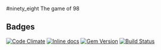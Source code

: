 #ninety_eight
The game of 98
## Badges
[![Code Climate](https://codeclimate.com/github/Zrp200/ninety_eight.png)](https://codeclimate.com/github/Zrp200/ninety_eight)
[![Inline docs](http://inch-ci.org/github/Zrp200/ninety_eight.png?branch=master)](http://inch-ci.org/github/Zrp200/ninety_eight)
[![Gem Version](https://badge.fury.io/rb/ninety_eight.svg)](http://badge.fury.io/rb/ninety_eight)
[![Build Status](https://travis-ci.org/Zrp200/ninety_eight.svg?branch=master)](https://travis-ci.org/Zrp200/ninety_eight)
